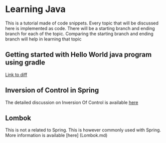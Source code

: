 # Learning Java
This is a tutorial made of code snippets. Every topic that will be discussed here is implemented as code. 
There will be a starting branch and ending branch for each of the topic. 
Comparing the starting branch and ending branch will help in learning that topic

## Getting started with Hello World java program using gradle
[Link to diff](https://github.com/nachiappannk/LearningJava/compare/master...project-starter)

## Inversion of Control in Spring
The detailed discussion on Inversion Of Control is available [here](InversionOfControl.md)

## Lombok
This is not a related to Spring. This is however commonly used with Spring. More information is available [here] (Lombok.md)


